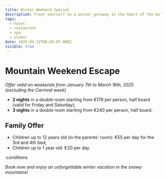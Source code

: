 ```yaml
---
title: Winter Weekend Special
description: Treat yourself to a winter getaway in the heart of the Dolomites!
tags:
  - hotel
  - restaurant
  - spa
  - winter
date: 2025-03-12T06:03:07.000Z
visible: true
---
```


# Mountain Weekend Escape

*Offer valid on weekends from January 7th to March 16th, 2025\
(excluding the Carnival week)*

- **2 nights** in a double room starting from €179 per person, half board (valid for Friday and Saturday);
- **3 nights** in a double room starting from €240 per person, half board.

## Family Offer

- Children up to 12 years old (in the parents' room): €55 per day for the 3rd and 4th bed;
- Children up to 1 year old: €20 per day.

:conditions

*Book now and enjoy an unforgettable winter vacation in the snowy mountains!*
